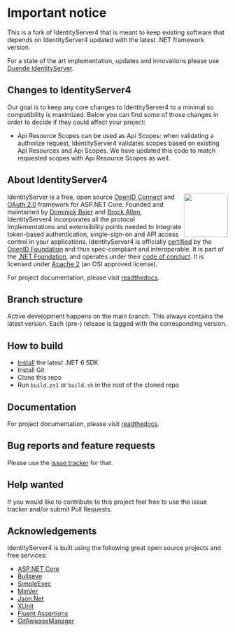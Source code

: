 # Important notice
This is a fork of IdentityServer4 that is meant to keep existing software that depends on IdentityServer4 updated with the latest .NET framework version.

For a state of the art implementation, updates and innovations please use [Duende IdentityServer](https://duendesoftware.com/products/identityserver).

## Changes to IdentityServer4
Our goal is to keep any core changes to IdentityServer4 to a minimal so compatibility is maximized. Below you can find some of those changes in order to decide if they could affect your project:

* Api Resource Scopes can be used as Api Scopes: when validating a authorize request, IdentityServer4 validates scopes based on existing Api Resources and Api Scopes. We have 
updated this code to match requested scopes with Api Resource Scopes as well.

## About IdentityServer4
[<img align="right" width="100px" src="https://dotnetfoundation.org/img/logo_big.svg" />](https://dotnetfoundation.org/projects?searchquery=IdentityServer&type=project)

IdentityServer is a free, open source [OpenID Connect](http://openid.net/connect/) and [OAuth 2.0](https://tools.ietf.org/html/rfc6749) framework for ASP.NET Core.
Founded and maintained by [Dominick Baier](https://twitter.com/leastprivilege) and [Brock Allen](https://twitter.com/brocklallen), IdentityServer4 incorporates all the protocol implementations and extensibility points needed to integrate token-based authentication, single-sign-on and API access control in your applications.
IdentityServer4 is officially [certified](https://openid.net/certification/) by the [OpenID Foundation](https://openid.net) and thus spec-compliant and interoperable.
It is part of the [.NET Foundation](https://www.dotnetfoundation.org/), and operates under their [code of conduct](https://www.dotnetfoundation.org/code-of-conduct). It is licensed under [Apache 2](https://opensource.org/licenses/Apache-2.0) (an OSI approved license).

For project documentation, please visit [readthedocs](https://identityserver4.readthedocs.io).

## Branch structure
Active development happens on the main branch. This always contains the latest version. Each (pre-) release is tagged with the corresponding version.

## How to build

* [Install](https://www.microsoft.com/net/download/core#/current) the latest .NET 6 SDK
* Install Git
* Clone this repo
* Run `build.ps1` or `build.sh` in the root of the cloned repo

## Documentation
For project documentation, please visit [readthedocs](https://identityserver4.readthedocs.io).

## Bug reports and feature requests
Please use the [issue tracker](https://github.com/LacunaSoftware/IdentityServer4/issues) for that.

## Help wanted
If you would like to contribute to this project feel free to use the issue tracker and/or submit Pull Requests.

## Acknowledgements
IdentityServer4 is built using the following great open source projects and free services:

* [ASP.NET Core](https://github.com/dotnet/aspnetcore)
* [Bullseye](https://github.com/adamralph/bullseye)
* [SimpleExec](https://github.com/adamralph/simple-exec)
* [MinVer](https://github.com/adamralph/minver)
* [Json.Net](http://www.newtonsoft.com/json)
* [XUnit](https://xunit.github.io/)
* [Fluent Assertions](http://www.fluentassertions.com/)
* [GitReleaseManager](https://github.com/GitTools/GitReleaseManager)
